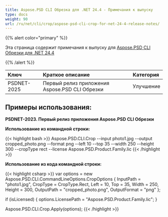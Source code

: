 ```yaml
---
title: Aspose.PSD CLI Обрезка для .NET 24.4 - Примечания к выпуску
type: docs
weight: 90
url: /ru/net/cli/crop/aspose-psd-cli-crop-for-net-24-4-release-notes/
---
```


{{% alert color="primary" %}}

Эта страница содержит примечания к выпуску для [Aspose.PSD CLI Обрезки для .NET 24.4](https://www.nuget.org/packages/Aspose.PSD.CLI.Crop/)

{{% /alert %}}

| **Ключ**     | **Краткое описание**                                | **Категория** |
|:------------|:---------------------------------------------------|:-------------|
| PSDNET-2025 | Первый релиз приложения Aspose.PSD CLI Обрезки |  Улучшение |

## **Примеры использования:**

**PSDNET-2023. Первый релиз приложения Aspose.PSD CLI Обрезки**

**Использование из командной строки:**

{{< highlight bash >}}
Aspose.PSD.CLI.Crop --input photo1.jpg --output cropped_photo.png --format png --left 10 --top 35 --width 250 --height 300 --cropType rect --license Aspose.PSD.Product.Family.lic
{{< /highlight >}}

**Использование из кода командной строки:**

{{< highlight csharp >}}
var options = new Aspose.PSD.CLI.CommandLineOptions.CropOptions
{
    InputPath = "photo1.jpg",
    CropType = CropType.Rect,
    Left = 10,
    Top = 35,
    Width = 250,
    Height = 300,
    OutputPath = "cropped_photo.png",
    OutputFormat = "png"
};


if (isLicensed)
{
    options.LicensePath = "Aspose.PSD.Product.Family.lic";
}

Aspose.PSD.CLI.Crop.Apply(options);
{{< /highlight >}}
